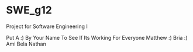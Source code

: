 # SWE_g12
 Project for Software Engineering I

 Put A :) By Your Name To See If Its Working For Everyone
 Matthew :)
 Bria :) 
 Ami
 Bela
 Nathan
